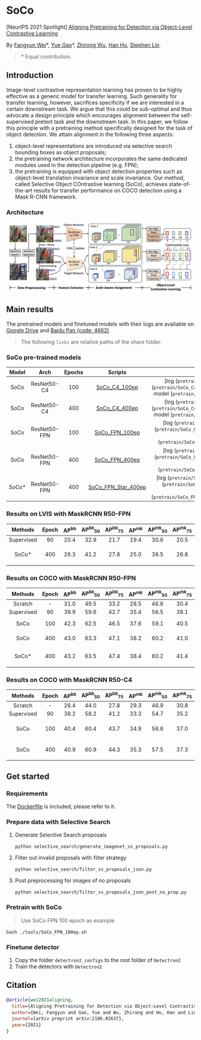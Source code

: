 # SoCo
[NeurIPS 2021 Spotlight] [Aligning Pretraining for Detection via Object-Level Contrastive Learning](https://arxiv.org/abs/2106.02637)

By [Fangyun Wei](https://scholar.google.com/citations?user=-ncz2s8AAAAJ&hl=en)\*, [Yue Gao](https://yuegao.me)\*, [Zhirong Wu](https://scholar.google.com/citations?user=lH4zgcIAAAAJ&hl=en), [Han Hu](https://ancientmooner.github.io), [Stephen Lin](https://www.microsoft.com/en-us/research/people/stevelin/).
> \* Equal contribution.


## Introduction
Image-level contrastive representation learning has proven to be highly effective as a generic model for transfer learning. 
Such generality for transfer learning, however, sacrifices specificity if we are interested in a certain downstream task.
We argue that this could be sub-optimal and thus advocate a design principle which encourages alignment between the self-supervised pretext task and the downstream task.
In this paper, we follow this principle with a pretraining method specifically designed for the task of object detection. 
We attain alignment in the following three aspects:
1) object-level representations are introduced via selective search bounding boxes as object proposals;
2) the pretraining network architecture incorporates the same dedicated modules used in the detection pipeline (e.g. FPN);
3) the pretraining is equipped with object detection properties such as object-level translation invariance and scale invariance.
Our method, called Selective Object COntrastive learning (SoCo), achieves state-of-the-art results for transfer performance on COCO detection using a Mask R-CNN framework.


### Architecture
![](figures/overview.png)


## Main results
The pretrained models and finetuned models with their logs are available on [Google Drive](https://drive.google.com/drive/folders/1-kL9v5VeWzszq8oY-v1TRuOv60PpfT8N?usp=sharing) and [Baidu Pan (code: 4662)](https://pan.baidu.com/s/1RI6vBhMKhY26Z3-HaQ8R8g)
> The following `links` are relative paths of the share folder.
### SoCo pre-trained models
| Model |     Arch     | Epochs |                       Scripts                       | Download (relative path)           |
|:-----:|:------------:|:------:|:---------------------------------------------------:|:----------------------------------:|
|  SoCo |  ResNet50-C4 |   100  |       [SoCo_C4_100ep](tools/SoCo_C4_100ep.sh)       | [log (`pretrain/SoCo_C4_100ep/log.txt`)] \| [raw model (`pretrain/SoCo_C4_100ep/ckpt_epoch_100.pth`)] \| [converted d2 model (`pretrain/SoCo_C4_100ep/current_detectron2_C4.pkl`)] |
|  SoCo |  ResNet50-C4 |   400  |       [SoCo_C4_400ep](tools/SoCo_C4_400ep.sh)       | [log (`pretrain/SoCo_C4_400ep/log.txt`)] \| [raw model (`pretrain/SoCo_C4_400ep/ckpt_epoch_400.pth`)] \| [converted d2 model (`pretrain/SoCo_C4_400ep/current_detectron2_C4.pkl`)] |
|  SoCo | ResNet50-FPN |   100  |      [SoCo_FPN_100ep](tools/SoCo_FPN_100ep.sh)      | [log (`pretrain/SoCo_FPN_100ep/log.txt`)] \| [raw model (`pretrain/SoCo_FPN_100ep/ckpt_epoch_100.pth`)] \| [converted d2 model (`pretrain/SoCo_FPN_100ep/current_detectron2_Head.pkl`)] |
|  SoCo | ResNet50-FPN |   400  |      [SoCo_FPN_400ep](tools/SoCo_FPN_400ep.sh)      | [log (`pretrain/SoCo_FPN_400ep/log.txt`)] \| [raw model (`pretrain/SoCo_FPN_400ep/ckpt_epoch_400.pth`)] \| [converted d2 model (`pretrain/SoCo_FPN_400ep/current_detectron2_Head.pkl`)] |
| SoCo* | ResNet50-FPN |   400  | [SoCo_FPN_Star_400ep](tools/SoCo_FPN_Star_400ep.sh) | [log (`pretrain/SoCo_FPN_Star_400ep/log.txt`)] \| [raw model (`pretrain/SoCo_FPN_Star_400ep/ckpt_epoch_400.pth`)] \| [converted d2 model (`pretrain/SoCo_FPN_Star_400ep/current_detectron2_Head.pkl`)] |


### Results on LVIS with MaskRCNN **R50-FPN**
| Methods    | Epoch | AP<sup>bb</sup> | AP<sup>bb</sup><sub>50</sub> | AP<sup>bb</sup><sub>75</sub> | AP<sup>mk</sup> | AP<sup>mk</sup><sub>50</sub> | AP<sup>mk</sup><sub>75</sub> |              config                 | Detectron2 trained (relative path)|
|:----------:|:-----:|:---------------:|:----------------------------:|:----------------------------:|:---------------:|:----------------------------:|:----------------------------:|:-----------------------------------:|:--------------------------:|
| Supervised | 90    | 20.4            | 32.9                         | 21.7                         | 19.4            | 30.6                         | 20.5                         |                --                   |                 --         |
| SoCo*      | 400   | 26.3            | 41.2                         | 27.8                         | 25.0            | 38.5                         | 26.8                         | [config](detectron2_configs/SoCo_FPN_Star_400ep_lvis.yaml) | [log (`finetune/mask_rcnn_lvis_SoCo_FPN_Star_400ep_1x/log.txt`)] \| [model (`finetune/mask_rcnn_lvis_SoCo_FPN_Star_400ep_1x/model_final.pth`)] |



### Results on COCO with MaskRCNN **R50-FPN**
| Methods    | Epoch | AP<sup>bb</sup> | AP<sup>bb</sup><sub>50</sub> | AP<sup>bb</sup><sub>75</sub> | AP<sup>mk</sup> | AP<sup>mk</sup><sub>50</sub> | AP<sup>mk</sup><sub>75</sub> |              config                 | Detectron2 trained (relative path)|
|:----------:|:-----:|:---------------:|:----------------------------:|:----------------------------:|:---------------:|:----------------------------:|:----------------------------:|:-----------------------------------:|:--------------------------:|
| Scratch    | -     | 31.0            | 49.5                         | 33.2                         | 28.5            | 46.8                         | 30.4                         |                --                   |                 --         |
| Supervised | 90    | 38.9            | 59.6                         | 42.7                         | 35.4            | 56.5                         | 38.1                         |                --                   |                 --         |
| SoCo       | 100   | 42.3            | 62.5                         | 46.5                         | 37.6            | 59.1                         | 40.5                         | [config](detectron2_configs/SoCo_FPN_100ep.yaml) | [log (`finetune/mask_rcnn_coco_SoCo_FPN_100ep_1x/log.txt`)] \| [model (`finetune/mask_rcnn_coco_SoCo_FPN_100ep_1x/model_final.pth`)] |
| SoCo       | 400   | 43.0            | 63.3                         | 47.1                         | 38.2            | 60.2                         | 41.0                         | [config](detectron2_configs/SoCo_FPN_400ep.yaml) | [log (`finetune/mask_rcnn_coco_SoCo_FPN_400ep_1x/log.txt`)] \| [model (`finetune/mask_rcnn_coco_SoCo_FPN_400ep_1x/model_final.pth`)] |
| SoCo*      | 400   | 43.2            | 63.5                         | 47.4                         | 38.4            | 60.2                         | 41.4                         | [config](detectron2_configs/SoCo_FPN_Star_400ep.yaml) | [log (`finetune/mask_rcnn_coco_SoCo_FPN_Star_400ep_1x/log.txt`)] \| [model (`finetune/mask_rcnn_coco_SoCo_FPN_Star_400ep_1x/model_final.pth`)] |


### Results on COCO with MaskRCNN **R50-C4**
| Methods    | Epoch | AP<sup>bb</sup> | AP<sup>bb</sup><sub>50</sub> | AP<sup>bb</sup><sub>75</sub> | AP<sup>mk</sup> | AP<sup>mk</sup><sub>50</sub> | AP<sup>mk</sup><sub>75</sub> |              config                 | Detectron2 trained (relative path)|
|:----------:|:-----:|:---------------:|:----------------------------:|:----------------------------:|:---------------:|:----------------------------:|:----------------------------:|:-----------------------------------:|:--------------------------:|
| Scratch    | -     | 26.4            | 44.0                         | 27.8                         | 29.3            | 46.9                         | 30.8                         |                --                   |                 --         |
| Supervised | 90    | 38.2            | 58.2                         | 41.2                         | 33.3            | 54.7                         | 35.2                         |                --                   |                 --         |
| SoCo       | 100   | 40.4            | 60.4                         | 43.7                         | 34.9            | 56.8                         | 37.0                         | [config](detectron2_configs/SoCo_C4_100ep.yaml) | [log (`finetune/mask_rcnn_coco_SoCo_C4_100ep_1x/log.txt`)] \| [model (`finetune/mask_rcnn_coco_SoCo_C4_100ep_1x/model_final.pth`)] |
| SoCo       | 400   | 40.9            | 60.9                         | 44.3                         | 35.3            | 57.5                         | 37.3                         | [config](detectron2_configs/SoCo_C4_400ep.yaml) | [log (`finetune/mask_rcnn_coco_SoCo_C4_400ep_1x/log.txt`)] \| [model (`finetune/mask_rcnn_coco_SoCo_C4_400ep_1x/model_final.pth`)] |


## Get started
### Requirements
The [Dockerfile](docker/Dockerfile) is included, please refer to it.


### Prepare data with Selective Search
1. Generate Selective Search proposals
    ```shell
    python selective_search/generate_imagenet_ss_proposals.py
    ```
2. Filter out invalid proposals with filter strategy
    ```shell
    python selective_search/filter_ss_proposals_json.py
    ```
3. Post preprocessing for images of no proposals
    ```shell
    python selective_search/filter_ss_proposals_json_post_no_prop.py
    ```


### Pretrain with SoCo
> Use SoCo FPN 100 epoch as example.
```shell
bash ./tools/SoCo_FPN_100ep.sh
```


### Finetune detector
1. Copy the folder `detectron2_configs` to the root folder of `Detectron2`
2. Train the detectors with `Detectron2`


## Citation
```bib
@article{wei2021aligning,
  title={Aligning Pretraining for Detection via Object-Level Contrastive Learning},
  author={Wei, Fangyun and Gao, Yue and Wu, Zhirong and Hu, Han and Lin, Stephen},
  journal={arXiv preprint arXiv:2106.02637},
  year={2021}
}
```